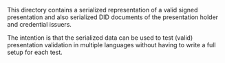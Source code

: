 This directory contains a serialized representation of a valid signed presentation and also serialized DID documents of the presentation holder and credential issuers. 

The intention is that the serialized data can be used to test (valid) presentation validation in multiple languages without having to write a full setup for each test. 